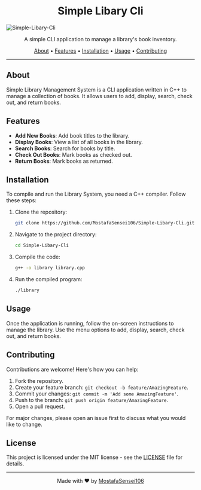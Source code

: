 <h1 align="center">Simple Libary Cli</h1>

![Simple-Libary-Cli](https://socialify.git.ci/MostafaSensei106/Simple-Libary-Cli/image?language=1&logo=https%3A%2F%2Favatars.githubusercontent.com%2Fu%2F138288138%3Fv%3D4&name=1&owner=1&pattern=Floating+Cogs&theme=Light)

<p align="center">
    A simple CLI application to manage a library's book inventory.
</p>

<p align="center">
    <a href="#about">About</a> •
    <a href="#features">Features</a> •
    <a href="#installation">Installation</a> •
    <a href="#usage">Usage</a> •
    <a href="#contributing">Contributing</a>
</p>

---

## About

Simple Library Management System is a CLI application written in C++ to manage a collection of books. It allows users to add, display, search, check out, and return books.

## Features

- **Add New Books**: Add book titles to the library.
- **Display Books**: View a list of all books in the library.
- **Search Books**: Search for books by title.
- **Check Out Books**: Mark books as checked out.
- **Return Books**: Mark books as returned.

## Installation

To compile and run the Library System, you need a C++ compiler. Follow these steps:

1. Clone the repository:

    ```bash
    git clone https://github.com/MostafaSensei106/Simple-Libary-Cli.git
    ```

2. Navigate to the project directory:

    ```bash
    cd Simple-Libary-Cli
    ```

3. Compile the code:

    ```bash
    g++ -o library library.cpp
    ```

4. Run the compiled program:

    ```bash
    ./library
    ```

## Usage

Once the application is running, follow the on-screen instructions to manage the library. Use the menu options to add, display, search, check out, and return books.

## Contributing

Contributions are welcome! Here's how you can help:

1. Fork the repository.
2. Create your feature branch: `git checkout -b feature/AmazingFeature`.
3. Commit your changes: `git commit -m 'Add some AmazingFeature'`.
4. Push to the branch: `git push origin feature/AmazingFeature`.
5. Open a pull request.

For major changes, please open an issue first to discuss what you would like to change.


## License
This project is licensed under the MIT license - see the [LICENSE](LICENSE) file for details.

---

<p align="center">
  Made with ❤️ by <a href="https://github.com/MostafaSensei106">MostafaSensei106</a>
</p>

